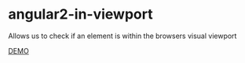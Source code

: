 # angular2-in-viewport
Allows us to check if an element is within the browsers visual viewport

<a href="https://embed.plnkr.co/ncODgBpLhP04Ak1VdUZY/" target="_blank">DEMO</a>
